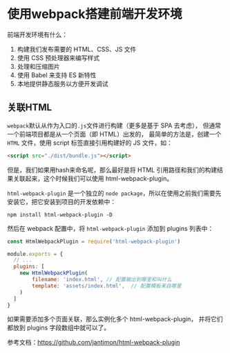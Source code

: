 # 使用webpack搭建前端开发环境

前端开发环境有什么：
1. 构建我们发布需要的 HTML、CSS、JS 文件
2. 使用 CSS 预处理器来编写样式
3. 处理和压缩图片
4. 使用 Babel 来支持 ES 新特性
5. 本地提供静态服务以方便开发调试


## 关联HTML
`webpack`默认从作为入口的`.js`文件进行构建（更多是基于 SPA 去考虑），
但通常一个前端项目都是从一个页面（即 HTML）出发的，
最简单的方法是，创建一个 `HTML` 文件，使用 script 标签直接引用构建好的 JS 文件，如：
```HTML
<script src="./dist/bundle.js"></script>
```
但是，我们如果用hash来命名呢，那么最好是将 HTML 引用路径和我们的构建结果关联起来，这个时候我们可以使用 html-webpack-plugin。

`html-webpack-plugin` 是一个独立的 `node package`，所以在使用之前我们需要先安装它，把它安装到项目的开发依赖中：

```
npm install html-webpack-plugin -D 
```

然后在 webpack 配置中，将 `html-webpack-plugin` 添加到 plugins 列表中：

```js
const HtmlWebpackPlugin = require('html-webpack-plugin')

module.exports = {
  // ...
  plugins: [
    new HtmlWebpackPlugin(
    	filename: 'index.html', // 配置输出到哪里和叫什么
    	template: 'assets/index.html',  // 配置模板来自哪里
    )
  ]
}
```

如果需要添加多个页面关联，那么实例化多个 html-webpack-plugin， 并将它们都放到 plugins 字段数组中就可以了。

参考文档：https://github.com/jantimon/html-webpack-plugin


